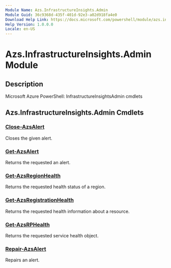 ```yaml
---
Module Name: Azs.InfrastructureInsights.Admin
Module Guid: 36c9368d-435f-401d-92e3-a02d918fa4e0
Download Help Link: https://docs.microsoft.com/powershell/module/azs.infrastructureinsights.admin
Help Version: 1.0.0.0
Locale: en-US
---
```


# Azs.InfrastructureInsights.Admin Module
## Description
Microsoft Azure PowerShell: InfrastructureInsightsAdmin cmdlets

## Azs.InfrastructureInsights.Admin Cmdlets
### [Close-AzsAlert](Close-AzsAlert.md)
Closes the given alert.

### [Get-AzsAlert](Get-AzsAlert.md)
Returns the requested an alert.

### [Get-AzsRegionHealth](Get-AzsRegionHealth.md)
Returns the requested health status of a region.

### [Get-AzsRegistrationHealth](Get-AzsRegistrationHealth.md)
Returns the requested health information about a resource.

### [Get-AzsRPHealth](Get-AzsRPHealth.md)
Returns the requested service health object.

### [Repair-AzsAlert](Repair-AzsAlert.md)
Repairs an alert.

